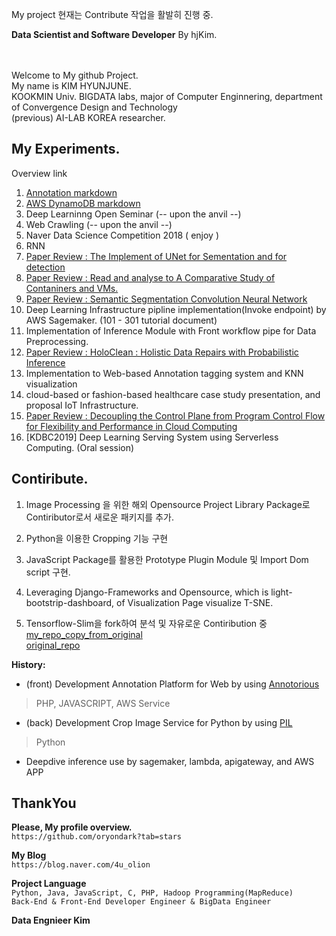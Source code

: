 My project
현재는 Contribute 작업을 활발히 진행 중.

**Data Scientist and Software Developer**
By hjKim.

<br>
<br>
Welcome to My github Project.<br>
My name is KIM HYUNJUNE.<br>
KOOKMIN Univ. BIGDATA labs, major of Computer Enginnering, department of Convergence Design and Technology<br>
(previous) AI-LAB KOREA researcher.
<br>

My Experiments.
-
Overview link

1. [Annotation markdown][1]
2. [AWS DynamoDB markdown][2]
3. Deep Learninng Open Seminar (-- upon the anvil --)
4. Web Crawling (-- upon the anvil --)
5. Naver Data Science Competition 2018 ( enjoy )
6. RNN
7. [Paper Review : The Implement of UNet for Sementation and for detection](https://blog.naver.com/4u_olion/221351002145)
8. [Paper Review : Read and analyse to A Comparative Study of Contaniners and VMs.](https://blog.naver.com/4u_olion/221371562138)
9. [Paper Review : Semantic Segmentation Convolution Neural Network](https://m.blog.naver.com/PostView.nhn?blogId=4u_olion&logNo=221389158208&navType=tl)
10. Deep Learning Infrastructure pipline implementation(Invoke endpoint) by AWS Sagemaker. (101 - 301 tutorial document)
11. Implementation of Inference Module with Front workflow pipe for Data Preprocessing.
12. [Paper Review : HoloClean : Holistic Data Repairs with Probabilistic Inference](https://blog.naver.com/4u_olion/221445442646)
13. Implementation to Web-based Annotation tagging system and KNN visualization
14. cloud-based or fashion-based healthcare case study presentation, and proposal IoT Infrastructure.
15. [Paper Review : Decoupling the Control Plane from Program Control Flow for Flexibility and Performance in Cloud Computing ]()
16. [KDBC2019] Deep Learning Serving System using Serverless Computing. (Oral session)


[1]:https://github.com/oryondark/-/tree/master/Annotation
[2]:https://github.com/oryondark/-/tree/master/AWS_DynamoDB


Contiribute.
--------

1. Image Processing 을 위한 해외 Opensource Project Library Package로 Contiributor로서 새로운 패키지를 추가.

2. Python을 이용한 Cropping 기능 구현

3. JavaScript Package를 활용한 Prototype Plugin Module 및 Import Dom script 구현.

4. Leveraging Django-Frameworks and Opensource, which is light-bootstrip-dashboard, of Visualization Page visualize T-SNE.

5. Tensorflow-Slim을 fork하여 분석 및 자유로운 Contiribution 중 <br>
   [my_repo_copy_from_original](https://github.com/oryondark/models) <br>
   [original_repo](https://github.com/tensorflow/models)

**History:**
  * (front) Development Annotation Platform for Web by using [Annotorious] 
   > PHP, JAVASCRIPT, AWS Service
   
  * (back) Development Crop Image Service for Python by using [PIL]
   > Python
  
  * Deepdive inference use by sagemaker, lambda, apigateway, and AWS APP

  
ThankYou
--------

**Please, My profile overview.**<br>
``` https://github.com/oryondark?tab=stars ```

**My Blog**<br>
``` https://blog.naver.com/4u_olion ```

**Project Language**<br>
``` Python, Java, JavaScript, C, PHP, Hadoop Programming(MapReduce) ```
<br>
``` Back-End & Front-End Developer Engineer & BigData Engineer ```


**Data Engnieer Kim**

[Annotorious]:https://github.com/annotorious/annotorious
[PIL]:https://pillow.readthedocs.io/en/5.1.x/
